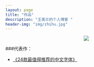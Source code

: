 ```yaml
---
layout: page
title: "作品"
description: "王美兰的个人博客 "
header-img: "img/zhihu.jpg"
---
```



<center>
    <p><img src="http://7xlfkx.com1.z0.glb.clouddn.com/white2.jpg" align="center"></p>
</center>


###代表作： 
- [《24款最值得推荐的中文字体》](http://cnfeat.com/blog/2015/05/22/a-24-chinese-fonts/)






